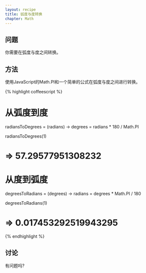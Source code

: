 ```yaml
---
layout: recipe
title: 弧度与度转换
chapter: Math
---
```

## 问题

你需要在弧度与度之间转换。

## 方法

使用JavaScript的Math.PI和一个简单的公式在弧度与度之间进行转换。

{% highlight coffeescript %}
# 从弧度到度
radiansToDegrees = (radians) ->
    degrees = radians * 180 / Math.PI

radiansToDegrees(1)
# => 57.29577951308232

# 从度到弧度
degreesToRadians = (degrees) ->
    radians = degrees * Math.PI / 180

degreesToRadians(1)
# => 0.017453292519943295
{% endhighlight %}

## 讨论

有问题吗?
